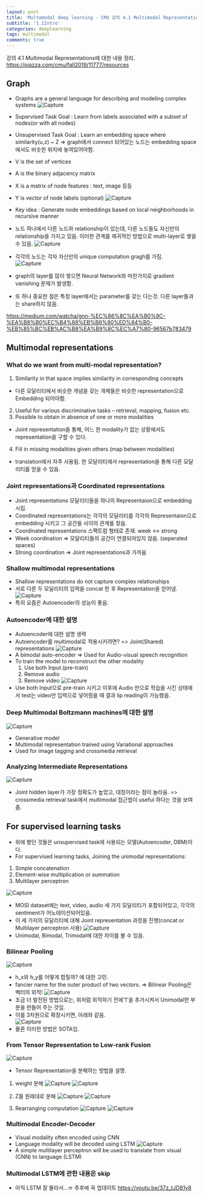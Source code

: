 ```yaml
---
layout: post
title: 'Multomodal deep learning - CMU 강의 4.1 Multimodal Representations'
subtitle: '1.1Intro'
categories: deeplearning
tags: multimodal
comments: true
---
```



강의 4.1 Multimodal Representations에 대한 내용 정리. 
https://piazza.com/cmu/fall2019/11777/resources

## Graph 
- Graphs are a general language for describing and modeling complex systems
![Capture](/assets/img/post/multimodal/2021-1-10-multimodal-0.JPG)
- Supervised Task Goal : Learn from labels associated with a subset of nodes(or with all nodes) 
- Unsupervised Task Goal : Learn an embedding space where similarity(u,z) ~ Z  => graph에서 connect 되어있는 노드는 embedding space에서도 비슷한 위치에 놓여있어야함. 

- V is the set of vertices
- A is the binary adjacency matrix
- X is a matrix of node features : text, image 등등 
- Y is vector of node labels (optional)
![Capture](/assets/img/post/multimodal/2021-1-10-multimodal-1.JPG)
- Key idea : Generate node embeddings based on local neighborhoods in recursive manner 
- 노드 하나에서 다른 노드와 relationship이 있는데, 다른 노드들도 자신만의 relationship을 가지고 있음. 이러한 관계를 재귀적인 방법으로 multi-layer로 쌓을 수 있음.
![Capture](/assets/img/post/multimodal/2021-1-10-multimodal-2.JPG)
- 각각의 노드는 각자 자신만의 unique computation gragh를 가짐.  
![Capture](/assets/img/post/multimodal/2021-1-10-multimodal-3.JPG)
- graph의 layer를 많이 쌓으면 Neural Network와 마찬가지로 gradient vanishing 문제가 발생함.
- 또 하나 중요한 점은 특정 layer에서는 parameter를 갖는 다는것. 다른 layer들과는 share하지 않음.   

https://medium.com/watcha/gnn-%EC%86%8C%EA%B0%9C-%EA%B8%B0%EC%B4%88%EB%B6%80%ED%84%B0-%EB%85%BC%EB%AC%B8%EA%B9%8C%EC%A7%80-96567b783479


##  Multimodal representations

### What do we want from multi-modal representation?
1. Similarity in that space implies similarity in corresponding concepts
- 다른 모달리티에서 비슷한 개념을 갖는 개체들은 비슷한 representation으로 Embedding 되어야함. 
2. Useful for various discriminative tasks – retrieval, mapping, fusion etc.
3. Possible to obtain in absence of one or more modalities
- Joint representation을 통해, 어느 한 modality가 없는 상황에서도 representation을 구할 수 있다. 
4. Fill in missing modalities given others (map between modalities)
- translation에서 자주 사용됨. 한 모달리티에서 representation을 통해 다른 모달리티를 얻을 수 있음. 


### Joint representations과 Coordinated representations
- Joint representations 모달리티들을 하나의 Representaion으로 embedding 시킴. 
- Coordinated representations는 각각의 모달리티를 각각의 Representaion으로 embedding 시키고 그 공간들 사이의 관계를 찾음. 
- Coordinated representations 스팩트럼 형태로 존재. week <-> strong 
- Week coordination => 모달리티들의 공간이 연결되어있지 않음. (seperated spaces)
- Strong coordination => Joint representations과 가까움

### Shallow multimodal representations
- Shallow representations do not capture complex relationships
- 서로 다른 두 모달리티의 입력을 concat 한 후 Representation을 얻어냄. 
![Capture](/assets/img/post/multimodal/2021-1-10-multimodal-4.JPG)
- 특히 요즘은 Autoencoder의 성능이 좋음. 


### Autoencoder에 대한 설명 
- Autoencoder에 대한 설명 생력
- Autoencoder를 multimodal로 적용시키려면? => Joint(Shared) representations
![Capture](/assets/img/post/multimodal/2021-1-10-multimodal-5.JPG)
- A bimodal auto-encoder => Used for Audio-visual speech recognition
- To train the model to reconstruct the other modality
  1. Use both Input.(pre-train)
  2. Remove audio
  3. Remove video
![Capture](/assets/img/post/multimodal/2021-1-10-multimodal-6.JPG)
- Use both Input으로 pre-train 시키고 이후에 Audio 만으로 학습을 시킨 상태에서 test는 video만 입력으로 넣어줬을 때 결과 lip reading이 가능했음. 

### Deep Multimodal Boltzmann machines에 대한 설명 
![Capture](/assets/img/post/multimodal/2021-1-10-multimodal-7.JPG)
- Generative model
- Multimodal representation trained using Variational approaches
- Used for image tagging and crossmedia retrieval
### Analyzing Intermediate Representations
![Capture](/assets/img/post/multimodal/2021-1-10-multimodal-8.JPG)
- Joint hidden layer가 가장 정확도가 높았고, 대칭이라는 점이 놀라움. => crossmedia retrieval task에서 multimodal 접근법이 useful 하다는 것을 보여줌.

## For supervised learning tasks
- 위에 봤던 것들은 unsupervised task에 사용되는 모델(Autoencoder, DBM)이다. 
-  For supervised learning tasks, Joining the unimodal representations:
  1. Simple concatenation
  2. Element-wise multiplication or summation
  3. Multilayer perceptron

![Capture](/assets/img/post/multimodal/2021-1-10-multimodal-9.JPG)
- MOSI dataset에는 text, video, audio 세 가지 모달리티가 포함되어있고, 각각의 sentiment가 어노테이션되어있음. 
- 이 세 가지의 모달리티에 대해 Joint representation 과정을 진행(concat or Multilayer perceptron 사용) 
![Capture](/assets/img/post/multimodal/2021-1-10-multimodal-10.JPG)
- Unimodal, Bimodal, Trimodal에 대한 차이를 볼 수 있음. 

### Bilinear Pooling
![Capture](/assets/img/post/multimodal/2021-1-10-multimodal-11.JPG)
- h_x와 h_y를 어떻게 합칠까? 에 대한 고민. 
- fancier name for the outer product of two vectors. => Bilinear Pooling은 벡터의 외적!
![Capture](/assets/img/post/multimodal/2021-1-10-multimodal-12.JPG)
- 조금 더 발전된 방법으로는, 위처럼 외적하기 전에'1'을 추가시켜서 Unimodal한 부분을 만들어 주는 것임.
- 이를 3차원으로 확장시키면, 아래와 같음.  
![Capture](/assets/img/post/multimodal/2021-1-10-multimodal-13.JPG)
- 물론 이러한 방법은 SOTA임. 

### From Tensor Representation to Low-rank Fusion
![Capture](/assets/img/post/multimodal/2021-1-10-multimodal-14.JPG)
- Tensor Representation을 분해하는 방법을 설명. 
1. weight 분해 
![Capture](/assets/img/post/multimodal/2021-1-10-multimodal-15.JPG)
![Capture](/assets/img/post/multimodal/2021-1-10-multimodal-16.JPG)

2. Z를 원래대로 분해 
![Capture](/assets/img/post/multimodal/2021-1-10-multimodal-17.JPG)
![Capture](/assets/img/post/multimodal/2021-1-10-multimodal-18.JPG)

3. Rearranging computation
![Capture](/assets/img/post/multimodal/2021-1-10-multimodal-19.JPG)
![Capture](/assets/img/post/multimodal/2021-1-10-multimodal-20.JPG)

### Multimodal Encoder-Decoder
- Visual modality often encoded using CNN
- Language modality will be decoded using LSTM
![Capture](/assets/img/post/multimodal/2021-1-10-multimodal-21.JPG)
- A simple multilayer perceptron will be used to translate from visual (CNN) to language (LSTM)

### Multimodal LSTM에 관한 내용은 skip
- 아직 LSTM 잘 몰라서...ㅠ 추후에 꼭 업데이트 
https://youtu.be/37z_tJD81y8
